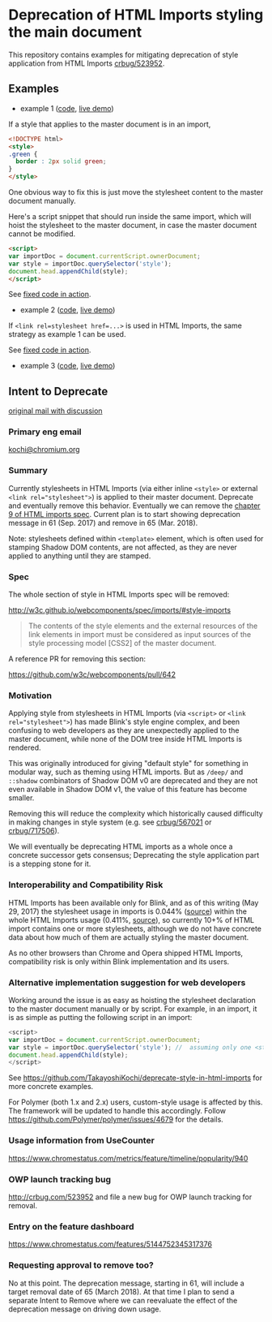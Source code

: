 # Deprecation of HTML Imports styling the main document

This repository contains examples for mitigating deprecation of style application from HTML Imports [crbug/523952](https://bugs.chromium.org/p/chromium/issues/detail?id=523952).

## Examples

- example 1 ([code](https://github.com/TakayoshiKochi/deprecate-style-in-html-imports/tree/master/examples/ex1), [live demo](https://takayoshikochi.github.io/deprecate-style-in-html-imports/examples/ex1/master.html))

If a style that applies to the master document is in an import,
```html
<!DOCTYPE html>
<style>
.green {
  border : 2px solid green;
}
</style>
```

One obvious way to fix this is just move the stylesheet content to the master document manually.

Here's a script snippet that should run inside the same import, which will hoist the stylesheet to the master document, in case the master document cannot be modified.

```html
<script>
var importDoc = document.currentScript.ownerDocument;
var style = importDoc.querySelector('style');
document.head.appendChild(style);
</script>
```

See [fixed code in action](https://takayoshikochi.github.io/deprecate-style-in-html-imports/examples/ex1/master.html).

- example 2 ([code](https://github.com/TakayoshiKochi/deprecate-style-in-html-imports/tree/master/examples/ex2), [live demo](https://takayoshikochi.github.io/deprecate-style-in-html-imports/examples/ex2/master.html))

If `<link rel=stylesheet href=...>` is used in HTML Imports, the same strategy as example 1 can be used.

See [fixed code in action](https://takayoshikochi.github.io/deprecate-style-in-html-imports/examples/ex2/master.html).

- example 3 ([code](https://github.com/TakayoshiKochi/deprecate-style-in-html-imports/tree/master/examples/ex3), [live demo](https://takayoshikochi.github.io/deprecate-style-in-html-imports/examples/ex3/master.html))



## Intent to Deprecate
[original mail with discussion](https://groups.google.com/a/chromium.org/d/topic/blink-dev/VZraFwqnp9Y/discussion)
### Primary eng email
kochi@chromium.org

### Summary
Currently stylesheets in HTML Imports (via either inline `<style>` or external `<link rel="stylesheet">`) is applied to their master document. Deprecate and eventually remove this behavior.
Eventually we can remove the [chapter 9 of HTML imports spec](http://w3c.github.io/webcomponents/spec/imports/#style-imports).
Current plan is to start showing deprecation message in 61 (Sep. 2017) and remove in 65 (Mar. 2018).

Note: stylesheets defined within `<template>` element, which is often used for stamping Shadow DOM contents, are not affected, as they are never applied to anything until they are stamped.

### Spec
The whole section of style in HTML Imports spec will be removed:

http://w3c.github.io/webcomponents/spec/imports/#style-imports

> The contents of the style elements and the external resources of the link elements in import
> must be considered as input sources of the style processing model [CSS2] of the master
> document.

A reference PR for removing this section:

https://github.com/w3c/webcomponents/pull/642

### Motivation
Applying style from stylesheets in HTML Imports (via `<script>` or `<link rel="stylesheet">`) has made Blink's style engine complex, and been confusing to web developers as they are unexpectedly applied to the master document, while none of the DOM tree inside HTML Imports is rendered.

This was originally introduced for giving "default style" for something in modular way, such as theming using HTML imports. But as `/deep/` and `::shadow` combinators of Shadow DOM v0 are deprecated and they are not even available in Shadow DOM v1, the value of this feature has become smaller.

Removing this will reduce the complexity which historically caused difficulty in making changes in style system (e.g. see [crbug/567021](http://crbug.com/567021) or [crbug/717506](http://crbug.com/717506)).

We will eventually be deprecating HTML imports as a whole once a concrete successor gets consensus; Deprecating the style application part is a stepping stone for it.

### Interoperability and Compatibility Risk
HTML Imports has been available only for Blink, and as of this writing (May 29, 2017) the stylesheet usage in imports is 0.044% ([source](https://www.chromestatus.com/metrics/feature/timeline/popularity/940)) within the whole HTML Imports usage (0.411%, [source](https://www.chromestatus.com/metrics/feature/timeline/popularity/455)), so currently 10+% of HTML import contains one or more stylesheets, although we do not have concrete data about how much of them are actually styling the master document.

As no other browsers than Chrome and Opera shipped HTML Imports, compatibility risk is only within Blink implementation and its users.

### Alternative implementation suggestion for web developers
Working around the issue is as easy as hoisting the stylesheet declaration to the master document manually or by script. For example, in an import, it is as simple as putting the following script in an import:

```js
<script>
var importDoc = document.currentScript.ownerDocument;
var style = importDoc.querySelector('style'); //  assuming only one <style>
document.head.appendChild(style);
</script>
```

See https://github.com/TakayoshiKochi/deprecate-style-in-html-imports for more
concrete examples.

For Polymer (both 1.x and 2.x) users, custom-style usage is affected by this.
The framework will be updated to handle this accordingly.
Follow https://github.com/Polymer/polymer/issues/4679 for the details.

### Usage information from UseCounter
https://www.chromestatus.com/metrics/feature/timeline/popularity/940

### OWP launch tracking bug
http://crbug.com/523952
and file a new bug for OWP launch tracking for removal.

### Entry on the feature dashboard
https://www.chromestatus.com/features/5144752345317376

### Requesting approval to remove too?
No at this point. The deprecation message, starting in 61, will include a target removal date of 65 (March 2018).
At that time I plan to send a separate Intent to Remove where we can reevaluate the effect of the deprecation message on driving down usage.
